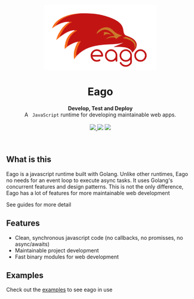 <p align="center">
  <a ">
    <img
      src="assets/logo.png"
      width="300"
    />
  </a>
</p>

<h1 align="center">Eago</h1>

<div align="center">
 
</div>
<div align="center">
  <strong>Develop, Test and Deploy</strong>
</div>
<div align="center">
  A <code> JavaScript</code> runtime for developing maintainable web apps.
</div>
<br>

<div align="center">

<a href="https://circleci.com/gh/ahmetcanozcan/eago"> 
<img src="https://img.shields.io/circleci/build/gh/ahmetcanozcan/eago" />
</a>

<a>
<img src="https://img.shields.io/github/license/ahmetcanozcan/eago" />
</a>

<a href="https://goreportcard.com/report/github.com/ahmetcanozcan/eago">
<img src="https://goreportcard.com/badge/github.com/ahmetcanozcan/eago">
</a>

</div>
<br>
<br>

## What is this

Eago is a javascript runtime built with Golang. Unlike other runtimes, Eago no needs for an event loop to execute async tasks. It uses Golang's concurrent features and design patterns. This is not the only difference, Eago has a lot of features for more maintainable web development

See guides for more detail

## Features

- Clean, synchronous javascript code (no callbacks, no promisses, no async/awaits)
- Maintainable project development
- Fast binary modules for web development

## Examples

Check out the [examples](https://github.com/ahmetcanozcan/eago/tree/master/examples/app) to see eago in use
